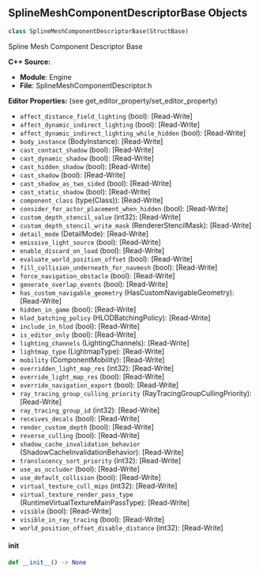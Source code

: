 ## SplineMeshComponentDescriptorBase Objects

```python
class SplineMeshComponentDescriptorBase(StructBase)
```

Spline Mesh Component Descriptor Base

**C++ Source:**

- **Module**: Engine
- **File**: SplineMeshComponentDescriptor.h

**Editor Properties:** (see get_editor_property/set_editor_property)

- ``affect_distance_field_lighting`` (bool):  [Read-Write]
- ``affect_dynamic_indirect_lighting`` (bool):  [Read-Write]
- ``affect_dynamic_indirect_lighting_while_hidden`` (bool):  [Read-Write]
- ``body_instance`` (BodyInstance):  [Read-Write]
- ``cast_contact_shadow`` (bool):  [Read-Write]
- ``cast_dynamic_shadow`` (bool):  [Read-Write]
- ``cast_hidden_shadow`` (bool):  [Read-Write]
- ``cast_shadow`` (bool):  [Read-Write]
- ``cast_shadow_as_two_sided`` (bool):  [Read-Write]
- ``cast_static_shadow`` (bool):  [Read-Write]
- ``component_class`` (type(Class)):  [Read-Write]
- ``consider_for_actor_placement_when_hidden`` (bool):  [Read-Write]
- ``custom_depth_stencil_value`` (int32):  [Read-Write]
- ``custom_depth_stencil_write_mask`` (RendererStencilMask):  [Read-Write]
- ``detail_mode`` (DetailMode):  [Read-Write]
- ``emissive_light_source`` (bool):  [Read-Write]
- ``enable_discard_on_load`` (bool):  [Read-Write]
- ``evaluate_world_position_offset`` (bool):  [Read-Write]
- ``fill_collision_underneath_for_navmesh`` (bool):  [Read-Write]
- ``force_navigation_obstacle`` (bool):  [Read-Write]
- ``generate_overlap_events`` (bool):  [Read-Write]
- ``has_custom_navigable_geometry`` (HasCustomNavigableGeometry):  [Read-Write]
- ``hidden_in_game`` (bool):  [Read-Write]
- ``hlod_batching_policy`` (HLODBatchingPolicy):  [Read-Write]
- ``include_in_hlod`` (bool):  [Read-Write]
- ``is_editor_only`` (bool):  [Read-Write]
- ``lighting_channels`` (LightingChannels):  [Read-Write]
- ``lightmap_type`` (LightmapType):  [Read-Write]
- ``mobility`` (ComponentMobility):  [Read-Write]
- ``overridden_light_map_res`` (int32):  [Read-Write]
- ``override_light_map_res`` (bool):  [Read-Write]
- ``override_navigation_export`` (bool):  [Read-Write]
- ``ray_tracing_group_culling_priority`` (RayTracingGroupCullingPriority):  [Read-Write]
- ``ray_tracing_group_id`` (int32):  [Read-Write]
- ``receives_decals`` (bool):  [Read-Write]
- ``render_custom_depth`` (bool):  [Read-Write]
- ``reverse_culling`` (bool):  [Read-Write]
- ``shadow_cache_invalidation_behavior`` (ShadowCacheInvalidationBehavior):  [Read-Write]
- ``translucency_sort_priority`` (int32):  [Read-Write]
- ``use_as_occluder`` (bool):  [Read-Write]
- ``use_default_collision`` (bool):  [Read-Write]
- ``virtual_texture_cull_mips`` (int32):  [Read-Write]
- ``virtual_texture_render_pass_type`` (RuntimeVirtualTextureMainPassType):  [Read-Write]
- ``visible`` (bool):  [Read-Write]
- ``visible_in_ray_tracing`` (bool):  [Read-Write]
- ``world_position_offset_disable_distance`` (int32):  [Read-Write]

<a id="unreal.SplineMeshComponentDescriptorBase.__init__"></a>

#### __init__

```python
def __init__() -> None
```

<a id="unreal.SoftSplineMeshComponentDescriptor"></a>